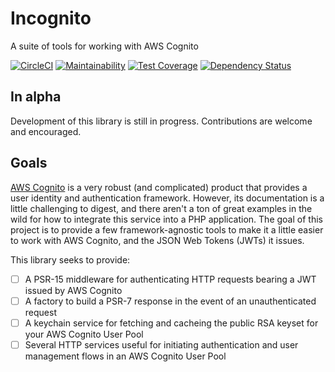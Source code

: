 # Incognito

A suite of tools for working with AWS Cognito

[![CircleCI](https://circleci.com/gh/timrourke/incognito.svg?style=svg)](https://circleci.com/gh/timrourke/incognito) [![Maintainability](https://api.codeclimate.com/v1/badges/6db25214b74fd9db1173/maintainability)](https://codeclimate.com/github/timrourke/incognito/maintainability) [![Test Coverage](https://api.codeclimate.com/v1/badges/6db25214b74fd9db1173/test_coverage)](https://codeclimate.com/github/timrourke/incognito/test_coverage) [![Dependency Status](https://beta.gemnasium.com/badges/github.com/timrourke/incognito.svg)](https://beta.gemnasium.com/projects/github.com/timrourke/incognito)

## In alpha

Development of this library is still in progress. Contributions are welcome and
encouraged.

## Goals

[AWS Cognito](https://aws.amazon.com/cognito/) is a very robust (and complicated)
product that provides a user identity and authentication framework. However, its
documentation is a little challenging to digest, and there aren't a ton of great
examples in the wild for how to integrate this service into a PHP application.
The goal of this project is to provide a few framework-agnostic tools to make it
a little easier to work with AWS Cognito, and the JSON Web Tokens (JWTs) it issues.

This library seeks to provide:

- [ ] A PSR-15 middleware for authenticating HTTP requests bearing a JWT issued by AWS Cognito
- [ ] A factory to build a PSR-7 response in the event of an unauthenticated request
- [ ] A keychain service for fetching and cacheing the public RSA keyset for your AWS Cognito User Pool
- [ ] Several HTTP services useful for initiating authentication and user management flows in an AWS Cognito User Pool

